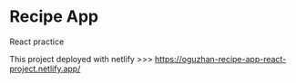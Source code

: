 # Recipe App

React practice

This project deployed with netlify >>> https://oguzhan-recipe-app-react-project.netlify.app/
